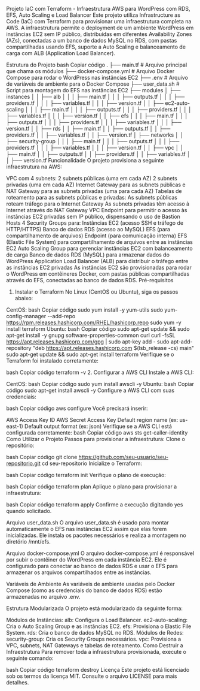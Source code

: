 Projeto IaC com Terraform - Infraestrutura AWS para WordPress com RDS, EFS, Auto Scaling e Load Balancer
Este projeto utiliza Infrastructure as Code (IaC) com Terraform para provisionar uma infraestrutura completa na AWS. A infraestrutura permite o deployment de um ambiente WordPress em instâncias EC2 sem IP público, distribuídas em diferentes Availability Zones (AZs), conectadas a um banco de dados MySQL no RDS, com pastas compartilhadas usando EFS, suporte a Auto Scaling e balanceamento de carga com ALB (Application Load Balancer).

Estrutura do Projeto
bash
Copiar código
.
├── main.tf               # Arquivo principal que chama os módulos
├── docker-compose.yml     # Arquivo Docker Compose para rodar o WordPress nas instâncias EC2
├── .env                   # Arquivo de variáveis de ambiente para o Docker Compose
├── user_data.sh           # Script para montagem do EFS nas instâncias EC2
├── modules
│   ├── instances
│   │   ├── alb
│   │   │   ├── main.tf
│   │   │   ├── outputs.tf
│   │   │   ├── providers.tf
│   │   │   ├── variables.tf
│   │   │   ├── version.tf
│   │   ├── ec2-auto-scaling
│   │   │   ├── main.tf
│   │   │   ├── outputs.tf
│   │   │   ├── providers.tf
│   │   │   ├── variables.tf
│   │   │   ├── version.tf
│   │   ├── efs
│   │   │   ├── main.tf
│   │   │   ├── outputs.tf
│   │   │   ├── providers.tf
│   │   │   ├── variables.tf
│   │   │   ├── version.tf
│   │   ├── rds
│   │       ├── main.tf
│   │       ├── outputs.tf
│   │       ├── providers.tf
│   │       ├── variables.tf
│   │       ├── version.tf
│   ├── networks
│   │   ├── security-group
│   │   │   ├── main.tf
│   │   │   ├── outputs.tf
│   │   │   ├── providers.tf
│   │   │   ├── variables.tf
│   │   │   ├── version.tf
│   │   ├── vpc
│   │       ├── main.tf
│   │       ├── outputs.tf
│   │       ├── providers.tf
│   │       ├── variables.tf
│   │       ├── version.tf
Funcionalidade
O projeto provisiona a seguinte infraestrutura na AWS:

VPC com 4 subnets:
2 subnets públicas (uma em cada AZ)
2 subnets privadas (uma em cada AZ)
Internet Gateway para as subnets públicas e NAT Gateway para as subnets privadas (uma para cada AZ)
Tabelas de roteamento para as subnets públicas e privadas:
As subnets públicas roteam tráfego para o Internet Gateway
As subnets privadas têm acesso à Internet através do NAT Gateway
VPC Endpoint para permitir o acesso às instâncias EC2 privadas sem IP público, dispensando o uso de Bastion Hosts
4 Security Groups para:
Instâncias EC2 (acesso SSH e tráfego de HTTP/HTTPS)
Banco de dados RDS (acesso ao MySQL)
EFS (para compartilhamento de arquivos)
Endpoint (para comunicação interna)
EFS (Elastic File System) para compartilhamento de arquivos entre as instâncias EC2
Auto Scaling Group para gerenciar instâncias EC2 com balanceamento de carga
Banco de dados RDS (MySQL) para armazenar dados do WordPress
Application Load Balancer (ALB) para distribuir o tráfego entre as instâncias EC2 privadas
As instâncias EC2 são provisionadas para rodar o WordPress em contêineres Docker, com pastas públicas compartilhadas através do EFS, conectadas ao banco de dados RDS.
Pré-requisitos
1. Instalar o Terraform
No Linux (CentOS ou Ubuntu), siga os passos abaixo:

CentOS:
bash
Copiar código
sudo yum install -y yum-utils
sudo yum-config-manager --add-repo https://rpm.releases.hashicorp.com/RHEL/hashicorp.repo
sudo yum -y install terraform
Ubuntu:
bash
Copiar código
sudo apt-get update && sudo apt-get install -y gnupg software-properties-common curl
curl -fsSL https://apt.releases.hashicorp.com/gpg | sudo apt-key add -
sudo apt-add-repository "deb https://apt.releases.hashicorp.com $(lsb_release -cs) main"
sudo apt-get update && sudo apt-get install terraform
Verifique se o Terraform foi instalado corretamente:

bash
Copiar código
terraform -v
2. Configurar a AWS CLI
Instale a AWS CLI:

CentOS:
bash
Copiar código
sudo yum install awscli -y
Ubuntu:
bash
Copiar código
sudo apt-get install awscli -y
Configure a AWS CLI com suas credenciais:

bash
Copiar código
aws configure
Você precisará inserir:

AWS Access Key ID
AWS Secret Access Key
Default region name (ex: us-east-1)
Default output format (ex: json)
Verifique se a AWS CLI está configurada corretamente:
bash
Copiar código
aws sts get-caller-identity
Como Utilizar o Projeto
Passos para provisionar a infraestrutura:
Clone o repositório:

bash
Copiar código
git clone https://github.com/seu-usuario/seu-repositorio.git
cd seu-repositorio
Inicialize o Terraform:

bash
Copiar código
terraform init
Verifique o plano de execução:

bash
Copiar código
terraform plan
Aplique o plano para provisionar a infraestrutura:

bash
Copiar código
terraform apply
Confirme a execução digitando yes quando solicitado.

Arquivo user_data.sh
O arquivo user_data.sh é usado para montar automaticamente o EFS nas instâncias EC2 assim que elas forem inicializadas. Ele instala os pacotes necessários e realiza a montagem no diretório /mnt/efs.

Arquivo docker-compose.yml
O arquivo docker-compose.yml é responsável por subir o contêiner do WordPress em cada instância EC2. Ele é configurado para conectar ao banco de dados RDS e usar o EFS para armazenar os arquivos compartilhados entre as instâncias.

Variáveis de Ambiente
As variáveis de ambiente usadas pelo Docker Compose (como as credenciais do banco de dados RDS) estão armazenadas no arquivo .env.

Estrutura Modularizada
O projeto está modularizado da seguinte forma:

Módulos de Instâncias:
alb: Configura o Load Balancer.
ec2-auto-scaling: Cria o Auto Scaling Group e as instâncias EC2.
efs: Provisiona o Elastic File System.
rds: Cria o banco de dados MySQL no RDS.
Módulos de Redes:
security-group: Cria os Security Groups necessários.
vpc: Provisiona a VPC, subnets, NAT Gateways e tabelas de roteamento.
Como Destruir a Infraestrutura
Para remover toda a infraestrutura provisionada, execute o seguinte comando:

bash
Copiar código
terraform destroy
Licença
Este projeto está licenciado sob os termos da licença MIT. Consulte o arquivo LICENSE para mais detalhes.